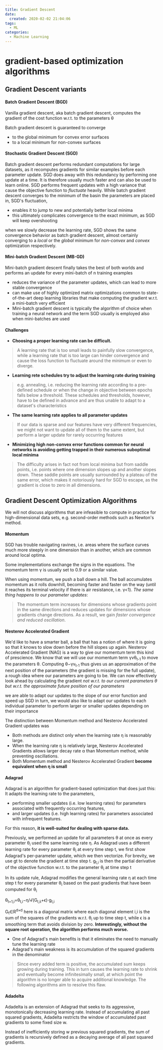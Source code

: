 ```yaml
---
title: Gradient Descent
date: 
  created: 2020-02-02 21:04:06
tags: 
  - ML
categories: 
  - Machine Learning
---
```



# gradient-based optimization algorithms

<!-- more -->
## Gradient Descent variants

#### Batch Gradient Descent (BGD)

Vanilla gradient descent, aka batch gradient descent, computes the gradient of the cost function w.r.t. to the parameters θ

Batch gradient descent is guaranteed to converge 
- to the global minimum for convex error surfaces
- to a local minimum for non-convex surfaces

#### Stochastic Gradient Descent (SGD)
Batch gradient descent performs redundant computations for large datasets, as it recomputes gradients for similar examples before each parameter update.
SGD does away with this redundancy by performing one update at a time. It is therefore usually much faster and can also be used to learn online.
SGD performs frequent updates with a high variance that cause the objective function to *fluctuate* heavily.
While batch gradient descent converges to the minimum of the basin the parameters are placed in, SGD's fluctuation,
- enables it to jump to new and potentially better local minima
- this ultimately complicates convergence to the exact minimum, as SGD will keep overshooting

when we slowly decrease the learning rate, SGD shows the same convergence behavior as batch gradient descent, almost certainly converging to a *local* or the *global* minimum for *non-convex* and *convex* optimization respectively.

#### Mini-batch Gradient Descent (MB-GD)
Mini-batch gradient descent finally takes the best of both worlds and performs an update for every mini-batch of n training examples

- reduces the variance of the parameter updates, which can lead to more stable convergence
- can make use of highly optimized matrix optimizations common to state-of-the-art deep learning libraries that make computing the gradient w.r.t. a mini-batch very efficient
- Mini-batch gradient descent is typically the algorithm of choice when training a neural network and the term SGD usually is employed also when mini-batches are used


#### Challenges

- **Choosing a proper learning rate can be difficult.**
> A learning rate that is too small leads to painfully slow convergence, while a learning rate that is too large can hinder convergence and cause the loss function to fluctuate around the minimum or even to diverge.

- **Learning rete schedules try to adjust the learning rate during training**
> e.g. annealing, i.e. reducing the learning rate according to a pre-defined schedule or when the change in objective between epochs falls below a threshold. These schedules and thresholds, however, have to be defined in advance and are thus unable to adapt to a dataset's characteristics

- **The same learning rate applies to all parameter updates**
> If our data is sparse and our features have very different frequencies, we might not want to update all of them to the same extent, but perform a larger update for rarely occurring features

- **Minimizing high non-convex error functions common for neural networks is avoiding getting trapped in their numerous suboptimal local minima**
> The difficulty arises in fact not from local minima but from saddle points, i.e. points where one dimension slopes up and another slopes down. These saddle points are usually surrounded by a plateau of the same error, which makes it notoriously hard for SGD to escape, as the gradient is close to zero in all dimensions.


## Gradient Descent Optimization Algorithms
We will not discuss algorithms that are infeasible to compute in practice for high-dimensional data sets, e.g. second-order methods such as Newton's method.

#### Momentum
SGD has trouble navigating ravines, i.e. areas where the surface curves much more steeply in one dimension than in another, which are common around local optima.

Some implementations exchange the signs in the equations. The momentum term γ is usually set to 0.9 or a similar value.

When using momentum, we push a ball down a hill. The ball accumulates momentum as it rolls downhill, 
becoming faster and faster on the way (until it reaches its terminal velocity if there is air resistance, i.e. γ<1). 
*The same thing happens to our parameter updates*: 
> The momentum term increases for dimensions whose gradients point in the same directions and reduces updates for dimensions whose gradients change directions. As a result, we gain *faster convergence and reduced oscillation*.


#### Nesterov Accelerated Gradient

We'd like to have a smarter ball, a ball that has a notion of where it is going so that it knows to slow down before the hill slopes up again.
Nesterov Accelerated Gradient (NAG) is a way to give our momentum term this kind of prescience. 
We know that we will use our momentum term γvθ<sub>t-1</sub> to move the parameters θ. 
Computing θ−γv<sub>t-1</sub> thus gives us an approximation of the next position of the parameters (the gradient is missing for the full update), 
a rough idea where our parameters are going to be. We can now effectively look ahead by calculating the gradient 
*not w.r.t. to our current parameters θ but w.r.t. the approximate future position of our parameters*

we are able to adapt our updates to the slope of our error function and speed up SGD in turn, 
we would also like to adapt our updates to each individual parameter to perform larger or smaller updates depending on their importance


The distinction between Momentum method and Nesterov Accelerated Gradient updates was
- Both methods are distinct only when the learning rate η is reasonably large. 
- When the learning rate η is relatively large, Nesterov Accelerated Gradients allows larger decay rate α than Momentum method, while preventing oscillations. 
- Both Momentum method and Nesterov Accelerated Gradient **become equivalent when η is small**


#### Adagrad
Adagrad is an algorithm for gradient-based optimization that does just this: 
It adapts the learning rate to the parameters, 
- performing smaller updates (i.e. low learning rates) for parameters associated with frequently occurring features, 
- and larger updates (i.e. high learning rates) for parameters associated with infrequent features.

For this reason, **it is well-suited for dealing with sparse data.**

Previously, we performed an update for all parameters θ at once as every parameter θ<sub>i</sub> used the same learning rate η. 
As Adagrad uses a different learning rate for every parameter θ<sub>i</sub> at every time step t, we first show Adagrad's per-parameter update, which we then vectorize.
For brevity, we use gt to denote the gradient at time step t. g<sub>t,i</sub> is then the partial derivative of the objective function w.r.t. to the parameter θ<sub>i</sub> at time step t

In its update rule, Adagrad modifies the general learning rate η at each time step t for every parameter θ<sub>i</sub> based on the past gradients that have been computed for θ<sub>i</sub>

θ<sub>t+1,i</sub>=θ<sub>t,i</sub>−η/√(G<sub>t,ii</sub>+ϵ)⋅g<sub>t,i</sub>

G<sub>t</sub>∈R<sup>d×d</sup> here is a diagonal matrix where each diagonal element i,i is the sum of the squares of the gradients w.r.t. θ<sub>i</sub> up to time step t,
while ϵ is a smoothing term that avoids division by zero. 
**Interestingly, without the square root operation, the algorithm performs much worse.**

- One of Adagrad's main benefits is that it eliminates the need to manually tune the learning rate
- Adagrad's main weakness is its accumulation of the squared gradients in the denominator
> Since every added term is positive, the accumulated sum keeps growing during training. This in turn causes the learning rate to shrink and eventually become infinitesimally small, at which point the algorithm is no longer able to acquire additional knowledge. The following algorithms aim to resolve this flaw.


#### Adadelta
Adadelta is an extension of Adagrad that seeks to its aggressive, monotonically decreasing learning rate.
Instead of accumulating all past squared gradients, Adadelta restricts the window of accumulated past gradients to some fixed size w.

Instead of inefficiently storing w previous squared gradients, 
the sum of gradients is recursively defined as a decaying average of all past squared gradients. 




